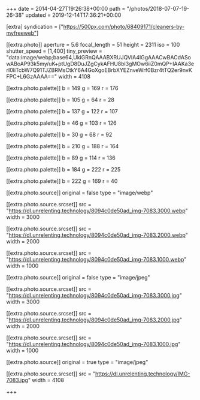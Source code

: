 +++
date = 2014-04-27T19:26:38+00:00
path = "/photos/2018-07-07-19-26-38"
updated = 2019-12-14T17:36:21+00:00

[extra]
syndication = ["https://500px.com/photo/68409171/cleaners-by-myfreeweb"]

[[extra.photo]]
aperture = 5.6
focal_length = 51
height = 2311
iso = 100
shutter_speed = [1,400]
tiny_preview = "data:image/webp;base64,UklGRnQAAABXRUJQVlA4IGgAAACwBACdASowABoAP93k5my/uK+ptUgD8DuJZgCykAFHU8bl3gMOw6iiZ0mQP+IAAKa3erI0liTcbW7Q91TJZBRMsCtkY6A4GoXgoEBrbXYEZnveWrf0Bzr4tTQ2er9nvKFPC+L6GzAAAA=="
width = 4108

[[extra.photo.palette]]
b = 149
g = 169
r = 176

[[extra.photo.palette]]
b = 105
g = 64
r = 28

[[extra.photo.palette]]
b = 137
g = 122
r = 107

[[extra.photo.palette]]
b = 46
g = 103
r = 126

[[extra.photo.palette]]
b = 30
g = 68
r = 92

[[extra.photo.palette]]
b = 210
g = 188
r = 164

[[extra.photo.palette]]
b = 89
g = 114
r = 136

[[extra.photo.palette]]
b = 184
g = 222
r = 225

[[extra.photo.palette]]
b = 222
g = 169
r = 40

[[extra.photo.source]]
original = false
type = "image/webp"

[[extra.photo.source.srcset]]
src = "https://dl.unrelenting.technology/8094c0de50ad_img-7083.3000.webp"
width = 3000

[[extra.photo.source.srcset]]
src = "https://dl.unrelenting.technology/8094c0de50ad_img-7083.2000.webp"
width = 2000

[[extra.photo.source.srcset]]
src = "https://dl.unrelenting.technology/8094c0de50ad_img-7083.1000.webp"
width = 1000

[[extra.photo.source]]
original = false
type = "image/jpeg"

[[extra.photo.source.srcset]]
src = "https://dl.unrelenting.technology/8094c0de50ad_img-7083.3000.jpg"
width = 3000

[[extra.photo.source.srcset]]
src = "https://dl.unrelenting.technology/8094c0de50ad_img-7083.2000.jpg"
width = 2000

[[extra.photo.source.srcset]]
src = "https://dl.unrelenting.technology/8094c0de50ad_img-7083.1000.jpg"
width = 1000

[[extra.photo.source]]
original = true
type = "image/jpeg"

[[extra.photo.source.srcset]]
src = "https://dl.unrelenting.technology/IMG-7083.jpg"
width = 4108

+++

